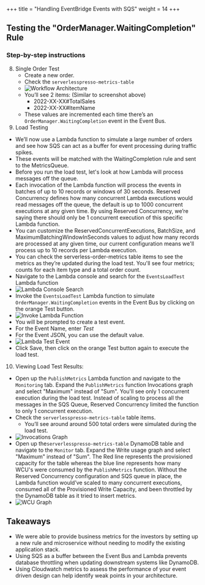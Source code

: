 +++
title = "Handling EventBridge Events with SQS"
weight = 14
+++

## Testing the "OrderManager.WaitingCompletion" Rule

### Step-by-step instructions
8. Single Order Test
   - Create a new order. 
   - Check the `serverlesspresso-metrics-table`
   - ![Workflow Architecture](/images/se-mod4-items.png)
   - You’ll see 2 items: (Similar to screenshot above)
       - 2022-XX-XX#TotalSales
       - 2022-XX-XX#ItemName
   - These values are incremented each time there’s an `OrderManager.WaitingCompletion` event in the Event Bus.
9. Load Testing
  - We’ll now use a Lambda function to simulate a large number of orders and see how SQS can act as a buffer for event processing during traffic spikes.
  - These events will be matched with the WaitingCompletion rule and sent to the MetricsQueue.
  - Before you run the load test, let's look at how Lambda will process messages off the queue.
  - Each invocation of the Lambda function will process the events in batches of up to 10 records or windows of 30 seconds. Reserved Concurrency defines how many concurrent Lambda executions would read messages off the queue, the default is up to 1000 concurrent executions at any given time. By using Reserved Concurrency, we’re saying there should only be 1 concurrent execution of this specific Lambda function. 
  - You can customize the ReservedConcurrentExecutions, BatchSize, and MaximumBatchingWindowInSeconds values to adjust how many records are processed at any given time, our current configuration means we'll process up to 10 records per Lambda execution.
  - You can check the serverless-order-metrics table items to see the metrics as they’re updated during the load test. You'll see four metrics; counts for each item type and a total order count. 
  - Navigate to the Lambda console and search for the `EventsLoadTest` Lambda function
  - ![Lambda Console Search](/images/se-mod4-LambdaSearch.png)
  - Invoke the `EventsLoadTest` Lambda function to simulate `OrderManager.WaitingCompletion` events in the Event Bus by clicking on the orange Test button.
  - ![Invoke Lambda Function](/images/se-mod4-invokeLoadTest.png)
  - You will be prompted to create a test event.
  - For the Event Name, enter *Test*
  - For the Event JSON, you can use the default value.
  - ![Lambda Test Event](/images/se-mod4-LambdaTestEvent.png)
  - Click Save, then click on the orange Test button again to execute the load test.
10. Viewing Load Test Results:
- Open up the `PublishMetrics` Lambda function and navigate to the `Monitoring` tab. Expand the `PublishMetrics` function Invocations graph and select "Maximum" instead of "Sum". You'll see only 1 concurrent execution during the load test. Instead of scaling to process all the messages in the SQS Queue, Reserved Concurrency limited the function to only 1 concurrent execution.
- Check the `serverlesspresso-metrics-table` table items.
   - You’ll see around around 500 total orders were simulated during the load test.
- ![Invocations Graph](/images/se-mod4-invocations.png)
- Open up the`serverlesspresso-metrics-table` DynamoDB table and navigate to the `Monitor` tab. Expand the Write usage graph and select "Maximum" instead of "Sum". The Red line represents the provisioned capacity for the table whereas the blue line represents how many WCU's were consumed by the `PublishMetrics` function. Without the Reserved Concurrency configuration and SQS queue in place, the Lambda function would’ve scaled to many concurrent executions, consumed all of the Provisioned Write Capacity, and been throttled by the DynamoDB table as it tried to insert metrics.
- ![WCU Graph](/images/se-mod4-wcu.png)
## Takeaways
- We were able to provide business metrics for the investors by setting up a new rule and microservice without needing to modify the existing application stack. 
- Using SQS as a buffer between the Event Bus and Lambda prevents database throttling when updating downstream systems like DynamoDB.
- Using Cloudwatch metrics to assess the performance of your event driven design can help identify weak points in your architecture.